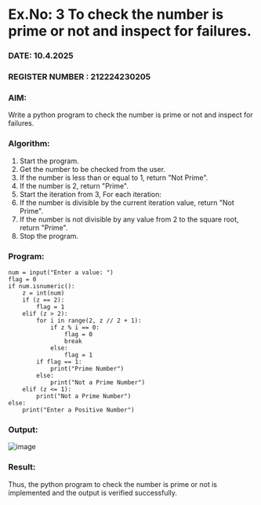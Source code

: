 # Ex.No: 3 To check the number is prime or not and inspect for failures.
 
### DATE: 10.4.2025                                                                           
### REGISTER NUMBER : 212224230205
### AIM: 
Write a python program to check the number is prime or not and inspect for failures.
 
### Algorithm:
1. Start the program.
2. Get the number to be checked from the user.
3. If the number is less than or equal to 1, return "Not Prime".
4. If the number is 2, return "Prime".
5. Start the iteration from 3, For each iteration:
6. If the number is divisible by the current iteration value, return "Not Prime".
7. If the number is not divisible by any value from 2 to the square root, return "Prime".
8. Stop the program.

### Program:

```
num = input("Enter a value: ")
flag = 0
if num.isnumeric():
    z = int(num)
    if (z == 2):
        flag = 1
    elif (z > 2):
        for i in range(2, z // 2 + 1):
            if z % i == 0:
                flag = 0
                break
            else:
                flag = 1
        if flag == 1:
            print("Prime Number")
        else:
            print("Not a Prime Number")
    elif (z <= 1):
        print("Not a Prime Number")
else:
    print("Enter a Positive Number")
```








### Output:
![image](https://github.com/user-attachments/assets/a70e765d-ff6b-464e-b5b7-979ca0710d2c)





### Result:
Thus, the python program to check the number is prime or not is implemented and the output is verified successfully.
